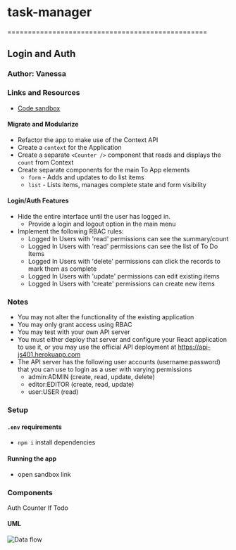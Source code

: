 # task-manager
=================================================

## Login and Auth

### Author: Vanessa

### Links and Resources
* [Code sandbox](https://codesandbox.io/s/p5wqx064jj)


#### Migrate and Modularize
* Refactor the app to make use of the Context API
* Create a `context` for the Application
* Create a separate `<Counter />` component that reads and displays the `count` from Context
* Create separate components for the main To App elements
  * `form` - Adds and updates to do list items
  * `list` - Lists items, manages complete state and form visibility
  
  
#### Login/Auth Features
* Hide the entire interface until the user has logged in.
  * Provide a login and logout option in the main menu
* Implement the following RBAC rules:
    * Logged In Users with 'read' permissions can see the summary/count
    * Logged In Users with 'read' permissions can see the list of To Do Items
    * Logged In Users with 'delete' permissions can click the records to mark them as complete
    * Logged In Users with 'update' permissions can edit existing items
    * Logged In Users with 'create' permissions can create new items

### Notes
* You may not alter the functionality of the existing application
* You may only grant access using RBAC
* You may test with your own API server
* You must either deploy that server and configure your React application to use it, or you may use the official API deployment at https://api-js401.herokuapp.com
* The API server has the following user accounts (username:password) that you can use to login as a user with varying permissions
  * admin:ADMIN (create, read, update, delete)
  * editor:EDITOR (create, read, update)
  * user:USER (read)
  
### Setup
#### `.env` requirements
* `npm i` install dependencies

#### Running the app
* open sandbox link

### Components
Auth
Counter
If
Todo


#### UML
![Data flow](./uml.jpg)
